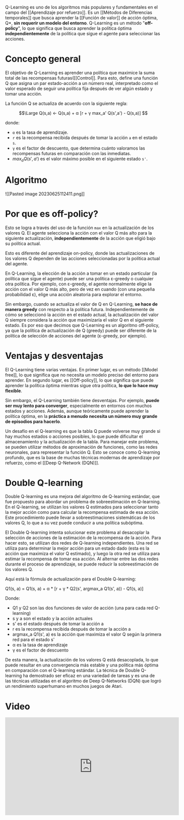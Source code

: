 Q-Learning es uno de los algoritmos más populares y fundamentales en el campo del [[Aprendizaje por refuerzo]]. Es un [[Métodos de Diferencias temporales]] que busca aprender la [[Función de valor]] de acción óptima, Q*, **sin requerir un modelo del entorno**. Q-Learning es un método "**off-policy**", lo que significa que busca aprender la política óptima **independientemente** de la política que sigue el agente para seleccionar las acciones.

# Concepto general

El objetivo de Q-Learning es aprender una política que maximice la suma total de las recompensas futuras([[Control]]. Para esto, define una función Q que asigna un par estado-acción a un número real, interpretado como el valor esperado de seguir una política fija después de ver algún estado y tomar una acción.

La función Q se actualiza de acuerdo con la siguiente regla:

$$\Large
Q(s,a) ← Q(s,a) + α [r + γ max_a' Q(s',a') - Q(s,a)]
$$

donde:
- `α` es la tasa de aprendizaje.
- `r` es la recompensa recibida después de tomar la acción `a` en el estado `s`.
- `γ` es el factor de descuento, que determina cuánto valoramos las recompensas futuras en comparación con las inmediatas.
-  $max_aQ(s',a')$ es el valor máximo posible en el siguiente estado `s'`.

# Algoritmo

![[Pasted image 20230625112411.png]]

# Por que es off-policy?

Esto se logra a través del uso de la función `max` en la actualización de los valores Q. El agente selecciona la acción con el valor Q más alto para la siguiente actualización, **independientemente** de la acción que eligió bajo su política actual.

Esto es diferente del aprendizaje on-policy, donde las actualizaciones de los valores Q dependen de las acciones seleccionadas por la política actual del agente.

En Q-Learning, la elección de la acción a tomar en un estado particular (la política que sigue el agente) puede ser una política ε-greedy o cualquier otra política. Por ejemplo, con ε-greedy, el agente normalmente elige la acción con el valor Q más alto, pero de vez en cuando (con una pequeña probabilidad ε), elige una acción aleatoria para explorar el entorno.

Sin embargo, cuando se actualiza el valor de Q en Q-Learning, **se hace de manera greedy** con respecto a la política futura. Independientemente de cómo se seleccionó la acción en el estado actual, la actualización del valor Q siempre considera la acción que maximizaría el valor Q en el siguiente estado. Es por eso que decimos que Q-Learning es un algoritmo off-policy, ya que la política de actualización de Q (greedy) puede ser diferente de la política de selección de acciones del agente (ε-greedy, por ejemplo).

# Ventajas y desventajas

El Q-Learning tiene varias ventajas. En primer lugar, es un método [[Model free]], lo que significa que no necesita un modelo preciso del entorno para aprender. En segundo lugar, es [[Off-policy]], lo que significa que puede aprender la política óptima mientras sigue otra política, **lo que lo hace muy flexible**.

Sin embargo, el Q-Learning también tiene desventajas. Por ejemplo, **puede ser muy lento para converger**, especialmente en entornos con muchos estados y acciones. Además, aunque teóricamente puede aprender la política óptima, en la **práctica a menudo necesita un número muy grande de episodios para hacerlo**.

Un desafío en el Q-learning es que la tabla Q puede volverse muy grande si hay muchos estados o acciones posibles, lo que puede dificultar el almacenamiento y la actualización de la tabla. Para manejar este problema, se pueden utilizar métodos de aproximación de funciones, como las redes neuronales, para representar la función Q. Esto se conoce como Q-learning profundo, que es la base de muchas técnicas modernas de aprendizaje por refuerzo, como el [[Deep Q-Network (DQN)]].



# Double Q-learning

Double Q-learning es una mejora del algoritmo de Q-learning estándar, que fue propuesto para abordar un problema de sobreestimación en Q-learning. En el Q-learning, se utilizan los valores Q estimados para seleccionar tanto la mejor acción como para calcular la recompensa estimada de esa acción. Este procedimiento puede llevar a sobreestimaciones sistemáticas de los valores Q, lo que a su vez puede conducir a una política subóptima.

El Double Q-learning intenta solucionar este problema al desacoplar la selección de acciones de la estimación de la recompensa de la acción. Para hacer esto, se utilizan dos redes de Q-learning independientes. Una red se utiliza para determinar la mejor acción para un estado dado (esta es la acción que maximiza el valor Q estimado), y luego la otra red se utiliza para estimar la recompensa de tomar esa acción. Al alternar entre las dos redes durante el proceso de aprendizaje, se puede reducir la sobreestimación de los valores Q.

Aquí está la fórmula de actualización para el Double Q-learning:

Q1(s, a) = Q1(s, a) + α * [r + γ * Q2(s', argmax_a Q1(s', a)) - Q1(s, a)]

Donde:

- Q1 y Q2 son las dos funciones de valor de acción (una para cada red Q-learning)
- s y a son el estado y la acción actuales
- s' es el estado después de tomar la acción a
- r es la recompensa recibida después de tomar la acción a
- argmax_a Q1(s', a) es la acción que maximiza el valor Q según la primera red para el estado s'
- α es la tasa de aprendizaje
- γ es el factor de descuento

De esta manera, la actualización de los valores Q está desacoplada, lo que puede resultar en una convergencia más estable y una política más óptima en comparación con el Q-learning estándar. La técnica de Double Q-learning ha demostrado ser eficaz en una variedad de tareas y es una de las técnicas utilizadas en el algoritmo de Deep Q-Networks (DQN) que logró un rendimiento superhumano en muchos juegos de Atari.





# Video

<iframe width="560" height="315" src="https://www.youtube.com/embed/AJiG3ykOxmY?start=1142" title="YouTube video player" frameborder="0" allow="accelerometer; autoplay; clipboard-write; encrypted-media; gyroscope; picture-in-picture; web-share" allowfullscreen></iframe>